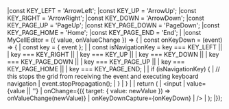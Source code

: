 <framework-specific-section frameworks="react">
<snippet transform={false} language="jsx">
|const KEY_LEFT = 'ArrowLeft';
|const KEY_UP = 'ArrowUp';
|const KEY_RIGHT = 'ArrowRight';
|const KEY_DOWN = 'ArrowDown';
|const KEY_PAGE_UP = 'PageUp';
|const KEY_PAGE_DOWN = 'PageDown';
|const KEY_PAGE_HOME = 'Home';
|const KEY_PAGE_END = 'End';
|
|const MyCellEditor = ({ value, onValueChange }) => {
|    const onKeyDown = (event) => {
|        const key = { event };
|
|        const isNavigationKey = key === KEY_LEFT ||
|            key === KEY_RIGHT ||
|            key === KEY_UP ||
|            key === KEY_DOWN ||
|            key === KEY_PAGE_DOWN ||
|            key === KEY_PAGE_UP ||
|            key === KEY_PAGE_HOME ||
|            key === KEY_PAGE_END;
|
|        if (isNavigationKey) {
|            // this stops the grid from receiving the event and executing keyboard navigation
|            event.stopPropagation();
|        }
|    }
|
|    return (
|        &lt;input
|            value={value || ''}
|            onChange={({ target: { value: newValue }) => onValueChange(newValue)}
|            onKeyDownCapture={onKeyDown}
|        />
|    );
|});
</snippet>
</framework-specific-section>
